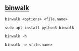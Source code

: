 ## [binwalk](https://www.kali.org/tools/binwalk/)

`binwalk <options> <file.name>`
 ```
sudo apt install python3-binwalk
 ```

 ```
binwalk -h
 ```
```
binwalk -e <file.name>
```
